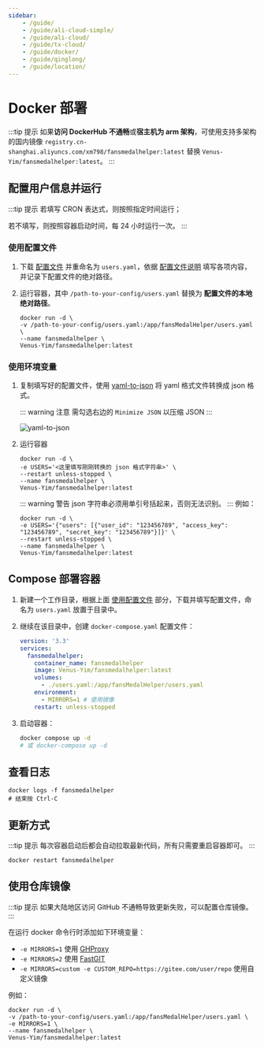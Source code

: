```yaml
---
sidebar:
    - /guide/
    - /guide/ali-cloud-simple/
    - /guide/ali-cloud/
    - /guide/tx-cloud/
    - /guide/docker/
    - /guide/qinglong/
    - /guide/location/
---
```


# Docker 部署

:::tip 提示
如果**访问 DockerHub 不通畅**或**宿主机为 arm 架构**，可使用支持多架构的国内镜像 `registry.cn-shanghai.aliyuncs.com/xm798/fansmedalhelper:latest` 替换 `Venus-Yim/fansmedalhelper:latest`。
:::

## 配置用户信息并运行

:::tip 提示
若填写 CRON 表达式，则按照指定时间运行；

若不填写，则按照容器启动时间，每 24 小时运行一次。
:::

### 使用配置文件

1. 下载 [配置文件](https://github.com/Venus-Yim/fansMedalHelper/blob/master/users.example.yaml) 并重命名为 `users.yaml`，依据 [配置文件说明](./#配置文件说明-users-yaml) 填写各项内容，并记录下配置文件的绝对路径。

2. 运行容器，其中 `/path-to-your-config/users.yaml` 替换为 **配置文件的本地绝对路径**。

    ```shell
    docker run -d \
    -v /path-to-your-config/users.yaml:/app/fansMedalHelper/users.yaml \
    --name fansmedalhelper \
    Venus-Yim/fansmedalhelper:latest
    ```

### 使用环境变量

1. 复制填写好的配置文件，使用 [yaml-to-json](https://www.convertjson.com/yaml-to-json.htm) 将 yaml 格式文件转换成 json 格式。

    ::: warning 注意
    需勾选右边的 `Minimize JSON` 以压缩 JSON
    :::

    ![yaml-to-json](../images/other/image7.png)

2. 运行容器

    ```shell
    docker run -d \
    -e USERS='<这里填写刚刚转换的 json 格式字符串>' \
    --restart unless-stopped \
    --name fansmedalhelper \
    Venus-Yim/fansmedalhelper:latest
    ```

    ::: warning 警告
    json 字符串必须用单引号括起来，否则无法识别。
    :::
    例如：

    ```shell
    docker run -d \
    -e USERS='{"users": [{"user_id": "123456789", "access_key": "123456789", "secret_key": "123456789"}]}' \
    --restart unless-stopped \
    --name fansmedalhelper \
    Venus-Yim/fansmedalhelper:latest
    ```

## Compose 部署容器

1. 新建一个工作目录，根据上面 [使用配置文件](#使用配置文件) 部分，下载并填写配置文件，命名为 `users.yaml` 放置于目录中。

2. 继续在该目录中，创建 `docker-compose.yaml` 配置文件：

    ```yaml
    version: '3.3'
    services:
      fansmedalhelper:
        container_name: fansmedalhelper
        image: Venus-Yim/fansmedalhelper:latest
        volumes:
          - ./users.yaml:/app/fansMedalHelper/users.yaml
        environment:
          - MIRRORS=1 # 使用镜像
        restart: unless-stopped
    ```

3. 启动容器：

    ```bash
    docker compose up -d
    # 或 docker-compose up -d
    ```

## 查看日志

```shell
docker logs -f fansmedalhelper
# 结束按 Ctrl-C
```

## 更新方式

:::tip 提示
每次容器启动后都会自动拉取最新代码，所有只需要重启容器即可。
:::

```shell
docker restart fansmedalhelper
```

## 使用仓库镜像

:::tip 提示
如果大陆地区访问 GitHub 不通畅导致更新失败，可以配置仓库镜像。
:::

在运行 docker 命令行时添加如下环境变量：

- `-e MIRRORS=1` 使用 [GHProxy](https://ghproxy.com/)
- `-e MIRRORS=2` 使用 [FastGIT](http://fastgit.org/)
- `-e MIRRORS=custom -e CUSTOM_REPO=https://gitee.com/user/repo` 使用自定义镜像

例如：

  ```shell
  docker run -d \
  -v /path-to-your-config/users.yaml:/app/fansMedalHelper/users.yaml \
  -e MIRRORS=1 \
  --name fansmedalhelper \
  Venus-Yim/fansmedalhelper:latest
  ```
